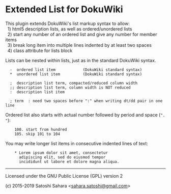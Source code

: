 Extended List for DokuWiki
==========================

This plugin extends DokuWiki's list markup syntax to allow:  
 &ensp;1) html5 description lists, as well as ordered/unordered lists  
 &ensp;2) start any number of an ordered list and give any number for member items  
 &ensp;3) break long item into multiple lines indented by at least two spaces  
 &ensp;4) class attribute for lists block  

Lists can be nested within lists, just as in the standard DokuWiki syntax.


```
  -  ordered list item            (DokuWiki standard syntax)
  *  unordered list item          (DokuWiki standard syntax)

  ;  description list term, compacted/reduced column width
  ;; description list term, column width is NOT reduced
  :  description list item

  ; term  : need two spaces before ":" when writing dt/dd pair in one line
```

Ordered list also starts with actual number followed by period and space (`". "`):

```
    100. start from hundred
    105. skip 101 to 104
```

You may write longer list items in consecutive indented lines of text:

```
    * Lorem ipsum dolor sit amet, consectetur 
      adipiscing elit, sed do eiusmod tempor 
      incididunt ut labore et dolore magna aliqua.
```


----
Licensed under the GNU Public License (GPL) version 2

(c) 2015-2019 Satoshi Sahara \<sahara.satoshi@gmail.com>
